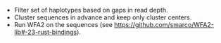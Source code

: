 - Filter set of haplotypes based on gaps in read depth.
- Cluster sequences in advance and keep only cluster centers.
- Run WFA2 on the sequences (see https://github.com/smarco/WFA2-lib#-23-rust-bindings).
